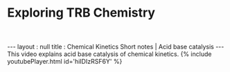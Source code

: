 <h1>Exploring TRB Chemistry</h1><br><br>---
layout : null
title : Chemical Kinetics Short notes | Acid base catalysis
---
This video explains acid base catalysis of chemical kinetics.
{% include youtubePlayer.html id='hiIDIzRSF6Y' %}<br>